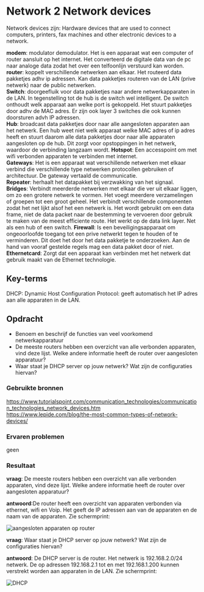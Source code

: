 # Network 2 Network devices  
Network devices zijn: Hardware devices that are used to connect computers, printers, fax machines and other electronic devices to a network.
  
**modem**: modulator demodulator. Het is een apparaat wat een computer of router aansluit op het internet. Het converteerd de digitale data van de pc naar analoge data zodat het over een telfoonlijn verstuurd kan worden.   
**router**: koppelt verschillende netwerken aan elkaar. Het routeerd data pakketjes adhv ip adressen. Kan data pakketjes routeren van de LAN (prive netwerk) naar de public netwerken.    
**Switch**: doorgeefluik voor data pakketjes naar andere netwerkapparaten in de LAN. In tegenstelling tot de hub is de switch wel intelligent. De switch onthoudt welk apparaat aan welke port is gekoppeld. Het stuurt pakketjes door adhv de MAC adres. Er zijn ook layer 3 switches die ook kunnen doorsturen advh IP adressen.   
**Hub**: broadcast data pakketjes door naar alle aangesloten apparaten aan het netwerk. Een hub weet niet welk apparaat welke MAC adres of ip adres heeft en stuurt daarom alle data pakketjes door naar alle apparaten aangesloten op de hub. Dit zorgt voor opstoppingen in het netwerk, waardoor de verbinding langzaam wordt. 
**Hotspot**: Een accesspoint om met wifi verbonden apparaten te verbinden met internet.  
**Gateways**: Het is een apparaat wat verschillende netwerken met elkaar verbind die verschillende type netwerken protocollen gebruiken of architectuur. De gateway vertaald de communicatie.   
**Repeater**: herhaalt het datapakket bij verzwakking van het signaal.  
**Bridges**: Verbindt meerderde netwerken met elkaar die ver uit elkaar liggen, om zo een grotere netwerk te vormen. Het voegt meerdere verzamelingen of groepen tot een groot geheel.  Het verbindt verschillende componenten zodat het net lijkt alsof het een netwerk is. Het wordt gebruikt om een data frame, niet de data packet naar de bestemming te vervoeren door gebruik te maken van de meest efficiente route. Het werkt op de data link layer. Net als een hub of een switch. 
**Firewall**: Is een beveiligingsapparaat om ongeoorloofde toegang tot een prive netwerkt tegen te houden of te verminderen. Dit doet het door het data pakketje te onderzoeken. Aan de hand van vooraf gestelde regels mag een data pakket door of niet.    
**Ethernetcard**: Zorgt dat een apparaat kan verbinden met het netwerk dat gebruik maakt van de Ethernet technologie. 



## Key-terms
 
DHCP: Dynamic Host Configuration Protocol: geeft automatisch het IP adres aan alle apparaten in de LAN. 

## Opdracht
-	Benoem en beschrijf de functies van veel voorkomend netwerkapparatuur
-	De meeste routers hebben een overzicht van alle verbonden apparaten, vind deze lijst. Welke andere informatie heeft de router over aangesloten apparatuur?
-	Waar staat je DHCP server op jouw netwerk? Wat zijn de configuraties hiervan?


### Gebruikte bronnen

https://www.tutorialspoint.com/communication_technologies/communication_technologies_network_devices.htm  
https://www.lepide.com/blog/the-most-common-types-of-network-devices/  


### Ervaren problemen
geen

### Resultaat
  
**vraag**:  De meeste routers hebben een overzicht van alle verbonden apparaten, vind deze lijst. Welke andere informatie heeft de router over aangesloten apparatuur?   

**antwoord**:De router heeft een overzicht van apparaten verbonden via ethernet, wifi en Voip. Het geeft de IP adressen aan van de apparaten en de naam van de apparaten. Zie schermprint:


![aangesloten apparaten op router](https://user-images.githubusercontent.com/123589199/231149929-ea84f75a-6f48-4efd-b52a-e4924048c10c.png)



**vraag**: Waar staat je DHCP server op jouw netwerk? Wat zijn de configuraties hiervan?

**antwoord**:  De DHCP server is de router. Het netwerk is 192.168.2.0/24 netwerk. De op adressen 192.168.2.1 tot en met 192.168.1.200 kunnen verstrekt worden aan apparaten in de LAN. Zie schermprint:

![DHCP](https://user-images.githubusercontent.com/123589199/231160488-b2bcfe3b-ac18-432a-a721-2649f38c425c.png)


